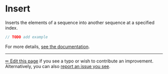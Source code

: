 # Insert

Inserts the elements of a sequence into another sequence at a specified index.

```c# --destination-file ../code/Program.cs --region statements --project ../code/TryMoreLinq.csproj
// TODO add example
```

For more details, [see the documentation][doc].

---

[&#x270F; Edit this page][edit] if you see a typo or wish to contribute an
improvement. Alternatively, you can also [report an issue you see][issue].


[edit]: https://github.com/morelinq/try/edit/master/insert.md
[issue]: https://github.com/morelinq/try/issues/new?title=Insert
[doc]: https://morelinq.github.io/3.1/ref/api/html/M_MoreLinq_MoreEnumerable_Insert__1.htm
